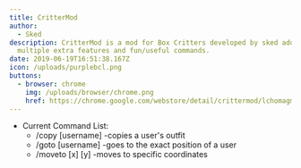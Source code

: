 ```yaml
---
title: CritterMod
author:
  - Sked
description: CritterMod is a mod for Box Critters developed by sked adding
  multiple extra features and fun/useful commands.
date: 2019-06-19T16:51:38.167Z
icon: /uploads/purplebcl.png
buttons:
  - browser: chrome
    img: /uploads/browser/chrome.png
    href: https://chrome.google.com/webstore/detail/crittermod/lchomagmodnodipopfgejpbmlachhlke#update1456
---
```

- Current Command List:
  - /copy [username] -copies a user's outfit
  - /goto [username] -goes to the exact position of a user
  - /moveto [x] [y]  -moves to specific coordinates